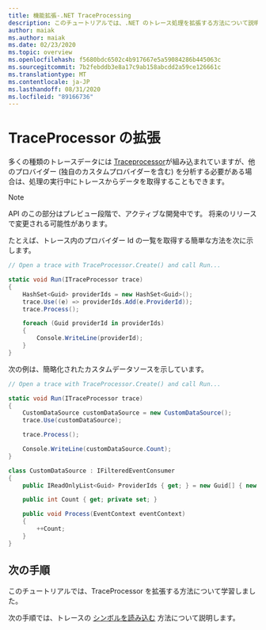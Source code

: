 ```yaml
---
title: 機能拡張-.NET TraceProcessing
description: このチュートリアルでは、.NET のトレース処理を拡張する方法について説明します。
author: maiak
ms.author: maiak
ms.date: 02/23/2020
ms.topic: overview
ms.openlocfilehash: f5680bdc6502c4b917667e5a59084286b445063c
ms.sourcegitcommit: 7b2febddb3e8a17c9ab158abcdd2a59ce126661c
ms.translationtype: MT
ms.contentlocale: ja-JP
ms.lasthandoff: 08/31/2020
ms.locfileid: "89166736"
---
```

# <a name="extend-traceprocessor"></a>TraceProcessor の拡張

多くの種類のトレースデータには [Traceprocessor](/dotnet/api/microsoft.windows.eventtracing.traceprocessor)が組み込まれていますが、他のプロバイダー (独自のカスタムプロバイダーを含む) を分析する必要がある場合は、処理の実行中にトレースからデータを取得することもできます。

> [!NOTE]
> API のこの部分はプレビュー段階で、アクティブな開発中です。 将来のリリースで変更される可能性があります。

たとえば、トレース内のプロバイダー Id の一覧を取得する簡単な方法を次に示します。

```csharp
// Open a trace with TraceProcessor.Create() and call Run...

static void Run(ITraceProcessor trace)
{
    HashSet<Guid> providerIds = new HashSet<Guid>();
    trace.Use((e) => providerIds.Add(e.ProviderId));
    trace.Process();

    foreach (Guid providerId in providerIds)
    {
        Console.WriteLine(providerId);
    }
}
```

次の例は、簡略化されたカスタムデータソースを示しています。

```csharp
// Open a trace with TraceProcessor.Create() and call Run...

static void Run(ITraceProcessor trace)
{
    CustomDataSource customDataSource = new CustomDataSource();
    trace.Use(customDataSource);

    trace.Process();

    Console.WriteLine(customDataSource.Count);
}

class CustomDataSource : IFilteredEventConsumer
{
    public IReadOnlyList<Guid> ProviderIds { get; } = new Guid[] { new Guid("your provider ID") };

    public int Count { get; private set; }

    public void Process(EventContext eventContext)
    {
        ++Count;
    }
}
```

## <a name="next-steps"></a>次の手順

このチュートリアルでは、TraceProcessor を拡張する方法について学習しました。

次の手順では、トレースの [シンボルを読み込む](symbols.md) 方法について説明します。